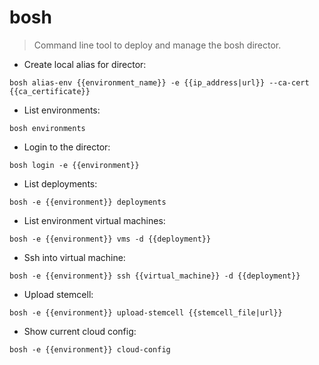 # bosh

> Command line tool to deploy and manage the bosh director.

- Create local alias for director:

`bosh alias-env {{environment_name}} -e {{ip_address|url}} --ca-cert {{ca_certificate}}`

- List environments:

`bosh environments`

- Login to the director:

`bosh login -e {{environment}} `

- List deployments:

`bosh -e {{environment}} deployments`

- List environment virtual machines:

`bosh -e {{environment}} vms -d {{deployment}}`

- Ssh into virtual machine:

`bosh -e {{environment}} ssh {{virtual_machine}} -d {{deployment}}`

- Upload stemcell:

`bosh -e {{environment}} upload-stemcell {{stemcell_file|url}}`

- Show current cloud config:

`bosh -e {{environment}} cloud-config`
